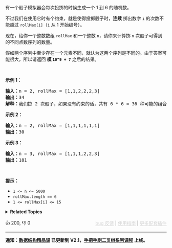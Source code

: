 <p>有一个骰子模拟器会每次投掷的时候生成一个 1 到 6 的随机数。</p>

<p>不过我们在使用它时有个约束，就是使得投掷骰子时，<strong>连续</strong> 掷出数字&nbsp;<code>i</code>&nbsp;的次数不能超过&nbsp;<code>rollMax[i]</code>（<code>i</code>&nbsp;从 1 开始编号）。</p>

<p>现在，给你一个整数数组&nbsp;<code>rollMax</code>&nbsp;和一个整数&nbsp;<code>n</code>，请你来计算掷&nbsp;<code>n</code>&nbsp;次骰子可得到的不同点数序列的数量。</p>

<p>假如两个序列中至少存在一个元素不同，就认为这两个序列是不同的。由于答案可能很大，所以请返回 <strong>模&nbsp;<code>10^9 + 7</code></strong>&nbsp;之后的结果。</p>

<p>&nbsp;</p>

<p><strong>示例 1：</strong></p>

<pre><strong>输入：</strong>n = 2, rollMax = [1,1,2,2,2,3]
<strong>输出：</strong>34
<strong>解释：</strong>我们掷 2 次骰子，如果没有约束的话，共有 6 * 6 = 36 种可能的组合。但是根据 rollMax 数组，数字 1 和 2 最多连续出现一次，所以不会出现序列 (1,1) 和 (2,2)。因此，最终答案是 36-2 = 34。
</pre>

<p><strong>示例 2：</strong></p>

<pre><strong>输入：</strong>n = 2, rollMax = [1,1,1,1,1,1]
<strong>输出：</strong>30
</pre>

<p><strong>示例 3：</strong></p>

<pre><strong>输入：</strong>n = 3, rollMax = [1,1,1,2,2,3]
<strong>输出：</strong>181
</pre>

<p>&nbsp;</p>

<p><strong>提示：</strong></p>

<ul> 
 <li><code>1 &lt;= n &lt;= 5000</code></li> 
 <li><code>rollMax.length == 6</code></li> 
 <li><code>1 &lt;= rollMax[i] &lt;= 15</code></li> 
</ul>

<details><summary><strong>Related Topics</strong></summary>数组 | 动态规划</details><br>

<div>👍 200, 👎 0<span style='float: right;'><span style='color: gray;'><a href='https://github.com/labuladong/fucking-algorithm/discussions/939' target='_blank' style='color: lightgray;text-decoration: underline;'>bug 反馈</a> | <a href='https://mp.weixin.qq.com/s/NF8mmVyXVfC1ehdMOsO7Cw' target='_blank' style='color: lightgray;text-decoration: underline;'>使用指南</a> | <a href='https://labuladong.github.io/algo/images/others/%E5%85%A8%E5%AE%B6%E6%A1%B6.jpg' target='_blank' style='color: lightgray;text-decoration: underline;'>更多配套插件</a></span></span></div>

<div id="labuladong"><hr>

**通知：[数据结构精品课](https://aep.h5.xeknow.com/s/1XJHEO) 已更新到 V2.1，[手把手刷二叉树系列课程](https://aep.xet.tech/s/3YGcq3) 上线。**

</div>







